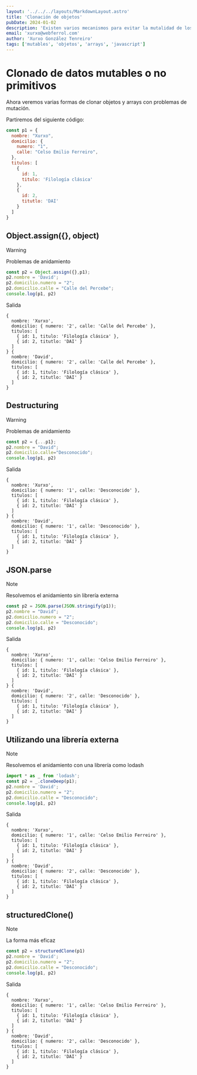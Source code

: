 ```yaml
---
layout: '../../../layouts/MarkdownLayout.astro'
title: 'Clonación de objetos'
pubDate: 2024-01-02
description: 'Existen varios mecanismos para evitar la mutalidad de los arrays y objetos o los conocidos como datos mutables o no primitivos. Sin duda la función global structuredClone es un excelente opción. Pero en este artículo repasaremos otras posibilidades.'
email: 'xurxo@webferrol.com'
author: 'Xurxo González Tenreiro'
tags: ['mutables', 'objetos', 'arrays', 'javascript']
---
```




# Clonado de datos mutables o no primitivos

Ahora veremos varias formas de clonar objetos y arrays con problemas de mutación.

Partiremos del siguiente código:

```js
const p1 = {
  nombre: "Xurxo",
  domicilio: {
    numero: "1",
    calle: "Celso Emilio Ferreiro",
  },
  titulos: [
    {
      id: 1,
      titulo: 'Filología clásica'
    },
    {
      id: 2,
      titutlo: 'DAI'
    }
  ]
}
```

## Object.assign({}, object)

> [!WARNING]
> Problemas de anidamiento

```js
const p2 = Object.assign({},p1);
p2.nombre = 'David';
p2.domicilio.numero = "2";
p2.domicilio.calle = "Calle del Percebe";
console.log(p1, p2)
```

Salida

```
{
  nombre: 'Xurxo',
  domicilio: { numero: '2', calle: 'Calle del Percebe' },
  titulos: [
    { id: 1, titulo: 'Filología clásica' },
    { id: 2, titutlo: 'DAI' }
  ]
} {
  nombre: 'David',
  domicilio: { numero: '2', calle: 'Calle del Percebe' },
  titulos: [
    { id: 1, titulo: 'Filología clásica' },
    { id: 2, titutlo: 'DAI' }
  ]
}
```

## Destructuring

> [!WARNING]
> Problemas de anidamiento

```js
const p2 = {...p1};
p2.nombre = "David";
p2.domicilio.calle="Desconocido";
console.log(p1, p2)
```
Salida

```
{
  nombre: 'Xurxo',
  domicilio: { numero: '1', calle: 'Desconocido' },
  titulos: [
    { id: 1, titulo: 'Filología clásica' },
    { id: 2, titutlo: 'DAI' }
  ]
} {
  nombre: 'David',
  domicilio: { numero: '1', calle: 'Desconocido' },
  titulos: [
    { id: 1, titulo: 'Filología clásica' },
    { id: 2, titutlo: 'DAI' }
  ]
}
```

## JSON.parse

> [!NOTE]
> Resolvemos el anidamiento sin librería externa

```js
const p2 = JSON.parse(JSON.stringify(p1));
p2.nombre = "David";
p2.domicilio.numero = "2";
p2.domicilio.calle = "Desconocido";
console.log(p1, p2)
```

Salida

```
{
  nombre: 'Xurxo',
  domicilio: { numero: '1', calle: 'Celso Emilio Ferreiro' },
  titulos: [
    { id: 1, titulo: 'Filología clásica' },
    { id: 2, titutlo: 'DAI' }
  ]
} {
  nombre: 'David',
  domicilio: { numero: '2', calle: 'Desconocido' },
  titulos: [
    { id: 1, titulo: 'Filología clásica' },
    { id: 2, titutlo: 'DAI' }
  ]
}
```

## Utilizando una librería externa

> [!NOTE]
> Resolvemos el anidamiento con una librería como lodash

```js
import * as _ from 'lodash';
const p2 = _.cloneDeep(p1);
p2.nombre = 'David';
p2.domicilio.numero = "2";
p2.domicilio.calle = "Desconocido";
console.log(p1, p2)
```

Salida

```
{
  nombre: 'Xurxo',
  domicilio: { numero: '1', calle: 'Celso Emilio Ferreiro' },
  titulos: [
    { id: 1, titulo: 'Filología clásica' },
    { id: 2, titutlo: 'DAI' }
  ]
} {
  nombre: 'David',
  domicilio: { numero: '2', calle: 'Desconocido' },
  titulos: [
    { id: 1, titulo: 'Filología clásica' },
    { id: 2, titutlo: 'DAI' }
  ]
}
```

## structuredClone()
> [!NOTE]
> La forma más eficaz

```js
const p2 = structuredClone(p1)
p2.nombre = 'David';
p2.domicilio.numero = "2";
p2.domicilio.calle = "Desconocido";
console.log(p1, p2)
```

Salida

```
{
  nombre: 'Xurxo',
  domicilio: { numero: '1', calle: 'Celso Emilio Ferreiro' },
  titulos: [
    { id: 1, titulo: 'Filología clásica' },
    { id: 2, titutlo: 'DAI' }
  ]
} {
  nombre: 'David',
  domicilio: { numero: '2', calle: 'Desconocido' },
  titulos: [
    { id: 1, titulo: 'Filología clásica' },
    { id: 2, titutlo: 'DAI' }
  ]
}
```